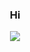 ### <div align="center"> Hi </div>

<div align="center"> <img src="https://cdn.jsdelivr.net/gh/justcallmeseven/hexoservice/docsimg/coverpage.png"/> </div>